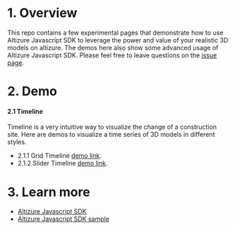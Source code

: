 # 1. Overview

This repo contains a few experimental pages that demonstrate how to use Altizure Javascript SDK to leverage the power and value of your realistic 3D models on altizure. The demos here also show some advanced usage of Altizure Javascript SDK. Please feel free to leave questions on the [issue page](https://github.com/altizure/experimental-demo/issues).

# 2. Demo

#### 2.1 Timeline

Timeline is a very intuitive way to visualize the change of a construction site. Here are demos to visualize a time series of 3D models in different styles.

* 2.1.1 Grid Timeline [demo link](./timeline.html).
* 2.1.2 Slider Timeline [demo link](./timeline-slider.html).

# 3. Learn more

* [Altizure Javascript SDK](altizure.github.io/dev-docs-site)
* [Altizure Javascript SDK sample](https://github.com/altizure/sdk.examples)
